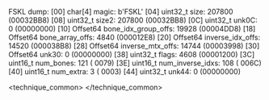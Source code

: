 <geometry id="geometry0" name="Belt_A_Buckle__Mt_Belt_A.0">
<geometry id="geometry1" name="Belt_C_Buckle__Mt_Belt_C.0">
<geometry id="geometry2" name="Earring__Mt_Earring.0">
<geometry id="geometry3" name="Eye_L__Mt_Eyeball_L.0">
<geometry id="geometry4" name="Eye_R__Mt_Eyeball_R.0">
<geometry id="geometry5" name="Eyelashes__Mt_Eyelashes.0">
<geometry id="geometry6" name="Face__Mt_Face.0">
<geometry id="geometry7" name="Face__Mt_Head.0">
<geometry id="geometry8" name="Skin__Mt_Lower_Skin.0">
<geometry id="geometry9" name="Skin__Mt_Underwear.0">
<geometry id="geometry10" name="Skin__Mt_Upper_Skin.0">

FSKL dump:
[00]  char[4]               magic: b'FSKL'
[04] uint32_t                size:  207800 (00032BB8)
[08] uint32_t               size2:  207800 (00032BB8)
[0C] uint32_t               unk0C:       0 (00000000)
[10] Offset64 bone_idx_group_offs:   19928 (00004DD8)
[18] Offset64     bone_array_offs:    4840 (000012E8)
[20] Offset64    inverse_idx_offs:   14520 (000038B8)
[28] Offset64    inverse_mtx_offs:   14744 (00003998)
[30] Offset64               unk30:       0 (00000000)
[38] uint32_t               flags:    4608 (00001200)
[3C] uint16_t           num_bones:     121 (    0079)
[3E] uint16_t    num_inverse_idxs:     108 (    006C)
[40] uint16_t           num_extra:       3 (    0003)
[44] uint32_t               unk44:       0 (00000000)

<technique_common>
    <accessor source="#pCylinderShape1-skin-weights-array" count="211" stride="1">
        <param name="WEIGHT" type="float"></param>
    </accessor>
</technique_common>
